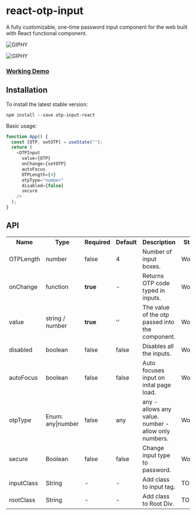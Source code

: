 # react-otp-input

A fully customizable, one-time password input component for the web built with React functional component.

![GIPHY](https://media.giphy.com/media/9JiszPVOX5FuPfJm39/giphy.gif)

![GIPHY](https://media.giphy.com/media/da1TEJz9E7xbk5VSsU/giphy.gif)

### [Working Demo](https://shubhanus.github.io/otp-input-react/)

## Installation

To install the latest stable version:

```
npm install --save otp-input-react
```

Basic usage:

```javascript
function App() {
  const [OTP, setOTP] = useState("");
  return (
    <OTPInput
      value={OTP}
      onChange={setOTP}
      autoFocus
      OTPLength={4}
      otpType="number"
      disabled={false}
      secure
    />
  );
}
```

## API

<table>
  <tr>
    <th>Name<br></th>
    <th>Type</th>
    <th>Required</th>
    <th>Default</th>
    <th>Description</th>
    <th>Status</th>
  </tr>
  <tr>
    <td>OTPLength</td>
    <td>number</td>
    <td>false</td>
    <td>4</td>
    <td>Number of input boxes.</td>
    <td>Working</td>
  </tr>
  <tr>
    <td>onChange</td>
    <td>function</td>
    <td><strong>true</strong></td>
    <td>-</td>
    <td>Returns OTP code typed in inputs.</td>
    <td>Working</td>
  </tr>
  <tr>
    <td>value</td>
    <td>string / number</td>
    <td><strong>true</strong></td>
    <td>''</td>
    <td>The value of the otp passed into the component.</td>
    <td>Working</td>
  </tr>      
  <tr>
    <td>disabled</td>
    <td>boolean</td>
    <td>false</td>
    <td>false</td>
    <td>Disables all the inputs.</td>
    <td>Working</td>
  </tr>    
  <tr>
    <td>autoFocus</td>
    <td>boolean</td>
    <td>false</td>
    <td>false</td>
    <td>Auto focuses input on inital page load.</td>
    <td>Working</td>
  </tr>
  <tr>
    <td>otpType</td>
    <td>Enum: any|number </td>
    <td>false</td>
    <td>any</td>
    <td>any - allows any value. number - allow only numbers.</td>
    <td>Working</td>
  </tr>
  <tr>
    <td>secure</td>
    <td>Boolean</td>
    <td>false</td>
    <td>false</td>
    <td>Change input type to password.</td>
    <td>Working</td>
  </tr>  
  <tr>
    <td>inputClass</td>
    <td>String</td>
    <td>-</td>
    <td>-</td>
    <td>Add class to input tag.</td>
    <td>TODO</td>
  </tr>  
  <tr>
    <td>rootClass</td>
    <td>String</td>
    <td>-</td>
    <td>-</td>
    <td>Add class to Root Div.</td>
    <td>TODO</td>
  </tr>  
</table>
